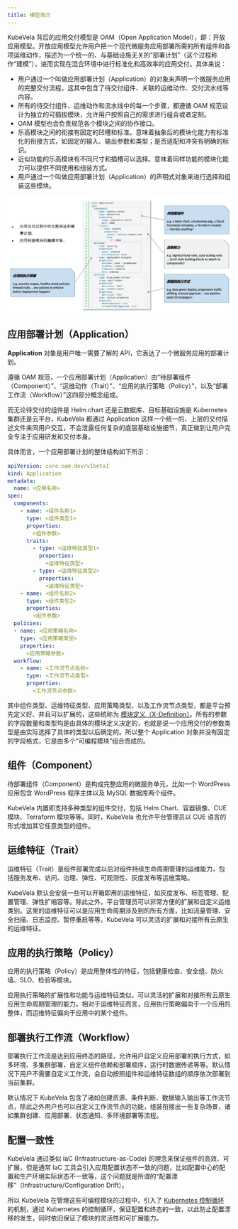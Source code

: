 ```yaml
---
title: 模型简介
---
```


KubeVela 背后的应用交付模型是 OAM（Open Application Model），即：开放应用模型。开放应用模型允许用户把一个现代微服务应用部署所需的所有组件和各项运维动作，描述为一个统一的、与基础设施无关的“部署计划”（这个过程称作“建模”），进而实现在混合环境中进行标准化和高效率的应用交付。具体来说：

* 用户通过一个叫做应用部署计划（Application）的对象来声明一个微服务应用的完整交付流程，这其中包含了待交付组件、关联的运维动作、交付流水线等内容。
* 所有的待交付组件、运维动作和流水线中的每一个步骤，都遵循 OAM 规范设计为独立的可插拔模块，允许用户按照自己的需求进行组合或者定制。
* OAM 模型也会负责规范各个模块之间的协作接口。
* 乐高模块之间的衔接有固定的凹槽和标准。意味着抽象后的模块化能力有标准化的衔接方式，如固定的输入、输出参数和类型；是否适配和冲突有明确的标识。
* 近似功能的乐高模块有不同尺寸和插槽可以选择。意味着同样功能的模块化能力可以提供不同使用和组装方式。
* 用户通过一个叫做应用部署计划（Application）的声明式对象来进行选择和组装这些模块。

![oam-model](../../resources/oam-model.png)

## 应用部署计划（Application）

**Application** 对象是用户唯一需要了解的 API，它表达了一个微服务应用的部署计划。

遵循 OAM 规范，一个应用部署计划（Application）由“待部署组件（Component）”、“运维动作（Trait）”、“应用的执行策略（Policy）”，以及“部署工作流（Workflow）”这四部分概念组成。

而无论待交付的组件是 Helm chart 还是云数据库、目标基础设施是 Kubernetes 集群还是云平台，KubeVela 都通过 Application 这样一个统一的、上层的交付描述文件来同用户交互，不会泄露任何复杂的底层基础设施细节，真正做到让用户完全专注于应用研发和交付本身。

具体而言，一个应用部署计划的整体结构如下所示：

```yaml
apiVersion: core.oam.dev/v1beta1
kind: Application
metadata:
  name: <应用名称>
spec:
  components:
    - name: <组件名称1>
      type: <组件类型1>
      properties:
        <组件参数>
      traits:
        - type: <运维特征类型1>
          properties:
            <运维特征类型>
        - type: <运维特征类型2>
          properties:
            <运维特征类型>
    - name: <组件名称2>
      type: <组件类型2>
      properties:
        <组件参数>
  policies:
  - name: <应用策略名称>
    type: <应用策略类型>
    properties:
      <应用策略参数>
  workflow:
    - name: <工作流节点名称>
      type: <工作流节点类型>
      properties:
        <工作流节点参数>   
```

其中组件类型、运维特征类型、应用策略类型、以及工作流节点类型，都是平台预先定义好、并且可以扩展的，这些统称为 [模块定义（X-Definition）](./x-definition)。所有的参数的字段数量和类型均是由具体的模块定义决定的，也就是说一个应用交付的参数类型是由实际选择了具体的类型以后确定的。所以整个 Application 对象并没有固定的字段格式，它是由多个“可编程模块”组合而成的。

## 组件（Component）

待部署组件（Component）是构成完整应用的微服务单元，比如一个 WordPress 应用包含 WordPress 程序主体以及 MySQL 数据库两个组件。

KubeVela 内置即支持多种类型的组件交付，包括 Helm Chart、容器镜像、CUE 模块、Terraform 模块等等。同时，KubeVela 也允许平台管理员以 CUE 语言的形式增加其它任意类型的组件。

## 运维特征（Trait）

运维特征（Trait）是组件部署完成以后对组件持续生命周期管理的运维能力，包括服务发布、访问、治理、弹性、可观测性、灰度发布等运维策略。

KubeVela 默认会安装一些可以开箱即用的运维特征，如灰度发布、标签管理、配置管理、弹性扩缩容等。除此之外，平台管理员可以非常方便的扩展和自定义运维类别。这里的运维特征可以是应用生命周期涉及到的所有方面，比如流量管理、安全扫描、日志监控、暂停重启等等。KubeVela 可以灵活的扩展和对接所有云原生的运维特征。

## 应用的执行策略（Policy）

应用的执行策略（Policy）是应用整体性的特征，包括健康检查、安全组、防火墙、SLO、检验等模块。

应用执行策略的扩展性和功能与运维特征类似，可以灵活的扩展和对接所有云原生应用生命周期管理的能力。相对于运维特征而言，应用执行策略偏向于一个应用的整体，而运维特征偏向于应用中的某个组件。

## 部署执行工作流（Workflow）

部署执行工作流是达到应用终态的路径，允许用户自定义应用部署的执行方式，如多环境、多集群部署，自定义组件依赖和部署顺序，运行时数据传递等等。默认情况下用户不需要自定义工作流，会自动按照组件和运维特征数组的顺序依次部署到当前集群。

默认情况下 KubeVela 包含了诸如创建资源、条件判断、数据输入输出等工作流节点，除此之外用户也可以自定义工作流节点的功能，组装衔接出一些复杂场景，诸如集群创建、应用部署、状态通知、多环境部署等流程。

## 配置一致性

KubeVela 通过类似 IaC (Infrastructure-as-Code) 的理念来保证组件的高效、可扩展，但是通常 IaC 工具会引入应用配置状态不一致的问题，比如配置中心的配置和生产环境实际状态不一致等，这个问题就是所谓的“配置漂移”（Infrastructure/Configuration Drift）。

所以 KubeVela 在管理这些可编程模块的过程中，引入了 [Kubernetes 控制循环](https://kubernetes.io/docs/concepts/architecture/controller/) 的机制，通过 Kubernetes 的控制循环，保证配置和终态的一致，以此防止配置漂移的发生，同时依旧保证了模块的灵活性和可扩展能力。
